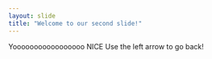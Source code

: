 ```yaml
---
layout: slide
title: "Welcome to our second slide!"
---
```

Yooooooooooooooooo NICE
Use the left arrow to go back!

